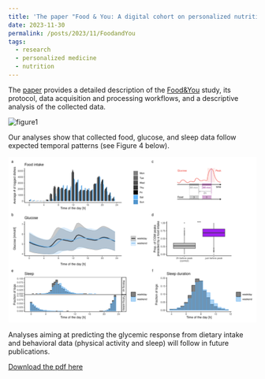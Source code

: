 ```yaml
---
title: 'The paper "Food & You: A digital cohort on personalized nutrition." is out in PLOS Digital Health'
date: 2023-11-30
permalink: /posts/2023/11/FoodandYou
tags:
  - research
  - personalized medicine
  - nutrition
---
```


The [paper](http://lasy.github.io/publication/2023-Heritier-FoodandYou) provides a detailed description of the [Food&You](https://www.foodandyou.org) study, its protocol, data acquisition and processing workflows, and a descriptive analysis of the collected data.

![figure1](/images/publications/2023_Foodand.png)


Our analyses show that collected food, glucose, and sleep data follow expected temporal patterns (see Figure 4 below).


![figure4](/images/publications/2023_FoodandYou_2.png)


Analyses aiming at predicting the glycemic response from dietary intake and behavioral data (physical activity and sleep) will follow in future publications.


[Download the pdf here](http://lasy.github.io/files/papers/2023_Heritier_FoodandYou.pdf)

